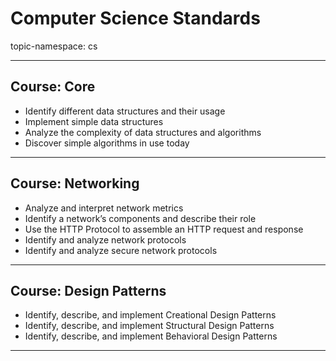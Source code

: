 # Computer Science Standards

topic-namespace: cs

---
## Course: Core


- Identify different data structures and their usage
- Implement simple data structures
- Analyze the complexity of data structures and algorithms
- Discover simple algorithms in use today


---
## Course: Networking


- Analyze and interpret network metrics
- Identify a network’s components and describe their role
- Use the HTTP Protocol to assemble an HTTP request and response
- Identify and analyze network protocols
- Identify and analyze secure network protocols


---
## Course: Design Patterns


- Identify, describe, and implement Creational Design Patterns
- Identify, describe, and implement Structural Design Patterns
- Identify, describe, and implement Behavioral Design Patterns

---
